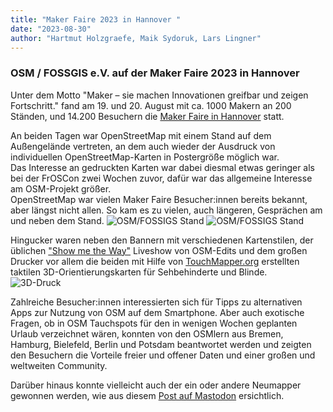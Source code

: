 ```yaml
---
title: "Maker Faire 2023 in Hannover "
date: "2023-08-30"
author: "Hartmut Holzgraefe, Maik Sydoruk, Lars Lingner"
---
```


### OSM / FOSSGIS e.V. auf der Maker Faire 2023 in Hannover
 
Unter dem Motto "Maker – sie machen Innovationen greifbar und zeigen Fortschritt." fand am 19. und 20. August mit ca. 1000 Makern an 200 Ständen, und 14.200 Besuchern die [Maker Faire in Hannover](https://maker-faire.de/hannover/) statt.

An beiden Tagen war OpenStreetMap mit einem Stand auf dem Außengelände vertreten, an dem auch wieder der Ausdruck von individuellen OpenStreetMap-Karten in Postergröße möglich war.   
Das Interesse an gedruckten Karten war dabei diesmal etwas geringer als bei der FrOSCon zwei Wochen zuvor, dafür war das allgemeine Interesse am OSM-Projekt größer.  
OpenStreetMap war vielen Maker Faire Besucher:innen bereits bekannt, aber längst nicht allen. So kam es zu vielen, auch längeren, Gesprächen am und neben dem Stand.
![OSM/FOSSIGS Stand](/news/images/2023-08-19_MakerFaire_Stand_.jpg) ![OSM/FOSSIGS Stand](/news/images/2023-08-19_MakerFaire_Stand_Leute.png)

Hingucker waren neben den Bannern mit verschiedenen Kartenstilen, der üblichen ["Show me the Way"](https://osmlab.github.io/show-me-the-way/) Liveshow von OSM-Edits und dem großen Drucker vor allem die beiden mit Hilfe von [TouchMapper.org](https://touch-mapper.org/de/) erstellten taktilen 3D-Orientierungskarten für Sehbehinderte und Blinde.   
![3D-Druck](/news/images/2023-08-19_MakerFaire_3D.jpg)

Zahlreiche Besucher:innen interessierten sich für Tipps zu alternativen Apps zur Nutzung von OSM auf dem Smartphone. Aber auch exotische Fragen, ob in OSM Tauchspots für den in wenigen Wochen geplanten Urlaub verzeichnet wären, konnten von den OSMlern aus Bremen, Hamburg, Bielefeld, Berlin und Potsdam beantwortet werden und zeigten den Besuchern die Vorteile freier und offener Daten und einer großen und weltweiten Community.

Darüber hinaus konnte vielleicht auch der ein oder andere Neumapper gewonnen werden, wie aus diesem [Post auf Mastodon](https://bildung.social/@zelesnik/110927600537781781) ersichtlich.


